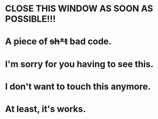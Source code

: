 # CLOSE THIS WINDOW AS SOON AS POSSIBLE!!!
# A piece of ~~sh*t~~ bad code.
# I'm sorry for you having to see this.
# I don't want to touch this anymore.
# At least, it's works.
